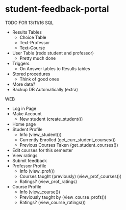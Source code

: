 # student-feedback-portal

TODO FOR 13/11/16
 SQL
  * Results Tables
    * Choice Table
    * Text-Professor
    * Text-Course
  * User Table (redo student and professor)
    * Pretty much done
  * Triggers
    * On Answer tables to Results tables
  * Stored procedures
    * Think of good ones
  * More data?
  * Backup DB Automatically (extra)


WEB
  * Log in Page
  * Make Account
    * New student (create_student())
  * Home page
  * Student Profile
    * Info (view_student())
    * Currently Enrolled (get_curr_student_courses())
    * Previous Courses Taken (get_student_courses())
  * Edit courses for this semester
  * View ratings
  * Submit feedback
  * Professor Profile
    * Info (view_prof())
    * Courses taught (previously) (view_prof_courses())
    * Ratings? (view_prof_ratings)
  * Course Profile
    * Info (view_course())
    * Previously taught by (view_course_profs())
    * Ratings? (view_course_ratings())

